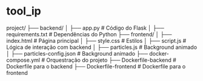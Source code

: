# tool_ip
 
project/
├── backend/
│   ├── app.py          # Código do Flask
│   ├── requirements.txt # Dependências do Python
├── frontend/
│   ├── index.html      # Página principal
│   ├── style.css       # Estilos
│   ├── script.js       # Lógica de interação com backend
│   ├── particles.js    # Background animado
│   ├── particles-config.json    # Background animado
├── docker-compose.yml  # Orquestração do projeto
├── Dockerfile-backend  # Dockerfile para o backend
├── Dockerfile-frontend # Dockerfile para o frontend